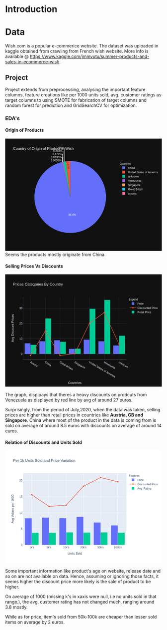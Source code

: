 # Introduction 

# Data 

Wish.com is a popular e-commerice website. The dataset was uploaded in kaggle obtained from crawling from French wish website. More info is available @ https://www.kaggle.com/jmmvutu/summer-products-and-sales-in-ecommerce-wish.

## Project 

Project extends from preprocessing,  analysing the important feature columns, feature creations like per 1000 units sold, avg. customer ratings as target columns to using SMOTE for fabrication of target columns and random forest for prediction and GridSearchCV for optimization.

### EDA's

#### Origin of Products

![img](https://github.com/nibukdk/wish-ecommerce-analysis-prediction/blob/master/Imgs/country_origin_4_products.png)
Seems the products mostly originate from China.


#### Selling Prices Vs Discounts


![img](https://github.com/nibukdk/wish-ecommerce-analysis-prediction/blob/master/Imgs/prices_discounts_by_country.png)        

The graph, displpays that theres a heavy discounts on prodcuts from Venezuela as displayed by red line by avg of around 27 euros. 

Surprisingly, from the period of July,2020, when the data was taken, selling prices are higher than retail prices in countries like **Austria, GB and Singapore**. China where most of the product in the data is coming from is sold on average of around 8.5 euros with discounts on average of around 14 euros.

#### Relation of Discounts and Units Sold

![img](https://github.com/nibukdk/wish-ecommerce-analysis-prediction/blob/master/Imgs/Product_Sales_Per_1k.png)

Some important information like product's age on website, release date and so on are not available on data. Hence, assuming or ignoring those facts, it seems higher the discount price more likely is the sale of product to be higher. 

On average of 1000 (missing k's in xaxis were null, i.e no units sold in that range.), the avg, customer rating has not changed much, ranging around 3.8 mostly.

While as for price, item's sold from 50k-100k are cheaper  than lesser sold items on average by 2 euros.

